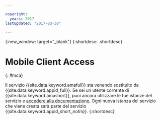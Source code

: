 ```yaml
---

copyright:
  years: 2017
lastupdated: "2017-03-30"

---
```


{:new_window: target="_blank"}
{:shortdesc: .shortdesc}

# Mobile Client Access
{: #mca}

Il servizio {{site.data.keyword.amafull}} sta venendo sostituito da {{site.data.keyword.appid_full}}. Se sei un utente corrente di {{site.data.keyword.amashort}}, puoi ancora utilizzare le tue istanze del servizio e [accedere alla documentazione](/docs/services/mobileaccess/index.html). Ogni nuova istanza del servizio che viene creata sarà parte del servizio {{site.data.keyword.appid_short_notm}}.
{:shortdesc}
